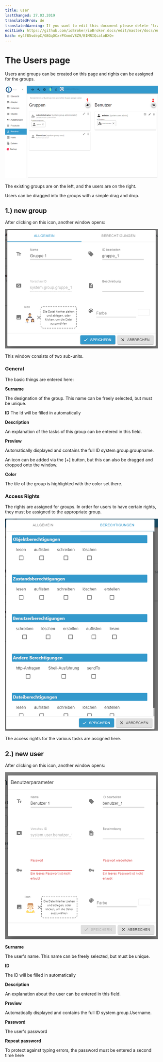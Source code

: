 ```yaml
---
title: user
lastChanged: 27.03.2019
translatedFrom: de
translatedWarning: If you want to edit this document please delete "translatedFrom" field, elsewise this document will be translated automatically again
editLink: https://github.com/ioBroker/ioBroker.docs/edit/master/docs/en/admin/users.md
hash: ey4f85vdepC/GBGqDCxrPXnndV8Z9/EIMRIQcaloBXQ=
---
```

# The Users page
Users and groups can be created on this page and rights can be assigned for the groups.

![The Users page](../../de/admin/media/ADMIN_Benutzer_numbers.png)

The existing groups are on the left, and the users are on the right.

Users can be dragged into the groups with a simple drag and drop.

## 1.) new group
After clicking on this icon, another window opens:

![Create new group](../../de/admin/media/ADMIN_Benutzer_newgroup_allgemein.png)

This window consists of two sub-units.

### General
The basic things are entered here:

**Surname**

The designation of the group. This name can be freely selected, but must be unique.

**ID** The Id will be filled in automatically

**Description**

An explanation of the tasks of this group can be entered in this field.

**Preview**

Automatically displayed and contains the full ID system.group.groupname.

An icon can be added via the [+] button, but this can also be dragged and dropped onto the window.

**Color**

The tile of the group is highlighted with the color set there.

### Access Rights
The rights are assigned for groups. In order for users to have certain rights, they must be assigned to the appropriate group.

![Group access rights](../../de/admin/media/ADMIN_Benutzer_newgroup_rechte.png)

The access rights for the various tasks are assigned here.

## 2.) new user
After clicking on this icon, another window opens:

![Create new user](../../de/admin/media/ADMIN_Benutzer_newuser.png)

**Surname**

The user's name. This name can be freely selected, but must be unique.

**ID**

The ID will be filled in automatically

**Description**

An explanation about the user can be entered in this field.

**Preview**

Automatically displayed and contains the full ID system.group.Username.

**Password**

The user's password

**Repeat password**

To protect against typing errors, the password must be entered a second time here